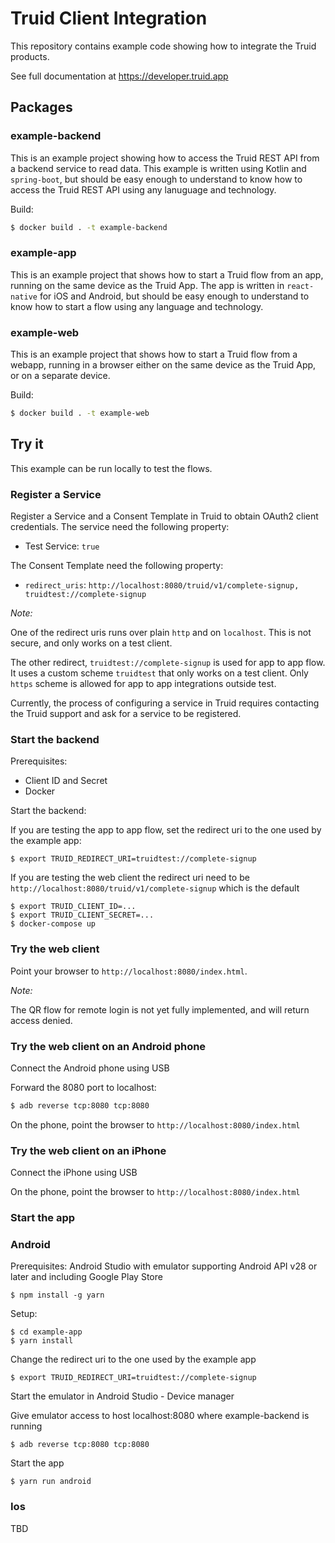 # Truid Client Integration

This repository contains example code showing how to integrate the Truid products.

See full documentation at https://developer.truid.app

## Packages

### example-backend

This is an example project showing how to access the Truid REST API from a backend service to read data. This example is written using Kotlin and `spring-boot`, but should be easy enough to understand to know how to access the Truid REST API using any lanuguage and technology.

Build:

```bash
$ docker build . -t example-backend
```

### example-app

This is an example project that shows how to start a Truid flow from an app, running on the same device as the Truid App. The app is written in `react-native` for iOS and Android, but should be easy enough to understand to know how to start a flow using any language and technology.

### example-web

This is an example project that shows how to start a Truid flow from a webapp, running in a browser either on the same device as the Truid App, or on a separate device.

Build:

```bash
$ docker build . -t example-web
```

## Try it

This example can be run locally to test the flows.

### Register a Service

Register a Service and a Consent Template in Truid to obtain OAuth2 client credentials. The service need the following property:
- Test Service: `true`

The Consent Template need the following property:
- `redirect_uris`: `http://localhost:8080/truid/v1/complete-signup, truidtest://complete-signup` 

_Note:_

One of the redirect uris runs over plain `http` and on `localhost`. This is not secure, and only works on a test client.

The other redirect, `truidtest://complete-signup` is used for app to app flow. It uses a custom scheme `truidtest` that only works on a test client. 
Only `https` scheme is allowed for app to app integrations outside test.

Currently, the process of configuring a service in Truid requires contacting the Truid support and ask for a service to be registered.

### Start the backend

Prerequisites:
- Client ID and Secret
- Docker

Start the backend:


If you are testing the app to app flow, set the redirect uri to the one used by the example app:
```
$ export TRUID_REDIRECT_URI=truidtest://complete-signup
```
If you are testing the web client the redirect uri need to be `http://localhost:8080/truid/v1/complete-signup` which is the default

```
$ export TRUID_CLIENT_ID=...
$ export TRUID_CLIENT_SECRET=...
$ docker-compose up
```

### Try the web client

Point your browser to `http://localhost:8080/index.html`.

_Note:_

The QR flow for remote login is not yet fully implemented, and will return access denied.

### Try the web client on an Android phone

Connect the Android phone using USB

Forward the 8080 port to localhost:

```bash
$ adb reverse tcp:8080 tcp:8080
```

On the phone, point the browser to `http://localhost:8080/index.html`

### Try the web client on an iPhone

Connect the iPhone using USB

On the phone, point the browser to `http://localhost:8080/index.html`

### Start the app

### Android 

Prerequisites:
Android Studio with emulator supporting Android API v28 or later and including Google Play Store


`$ npm install -g yarn`

Setup:

```
$ cd example-app
$ yarn install
```

Change the redirect uri to the one used by the example app
```
$ export TRUID_REDIRECT_URI=truidtest://complete-signup
```

Start the emulator in Android Studio - Device manager

Give emulator access to host localhost:8080 where example-backend is running

`$ adb reverse tcp:8080 tcp:8080`

Start the app

`$ yarn run android`

### Ios
TBD

